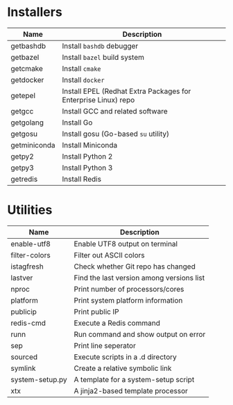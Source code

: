 # Installers

| Name         | Description                                                  |
| ------------ | ------------------------------------------------------------ |
| getbashdb    | Install `bashdb` debugger                                    |
| getbazel     | Install `bazel` build system                                 |
| getcmake     | Install `cmake`                                              |
| getdocker    | Install `docker`                                             |
| getepel      | Install EPEL (Redhat Extra Packages for Enterprise Linux) repo |
| getgcc       | Install GCC and related software                             |
| getgolang    | Install Go                                                   |
| getgosu      | Install gosu (Go-based `su` utility)                         |
| getminiconda | Install Miniconda                                            |
| getpy2       | Install Python 2                                             |
| getpy3       | Install Python 3                                             |
| getredis     | Install Redis                                                |

# Utilities

| Name            | Description                               |
| --------------- | ----------------------------------------- |
| enable-utf8     | Enable UTF8 output on terminal            |
| filter-colors   | Filter out ASCII colors                   |
| istagfresh      | Check whether Git repo has changed        |
| lastver         | Find the last version among versions list |
| nproc           | Print number of processors/cores          |
| platform        | Print system platform information         |
| publicip        | Print public IP                           |
| redis-cmd       | Execute a Redis command                   |
| runn            | Run command and show output on error      |
| sep             | Print line seperator                      |
| sourced         | Execute scripts in a .d directory         |
| symlink         | Create a relative symbolic link           |
| system-setup.py | A template for a system-setup script      |
| xtx             | A jinja2-based template processor         |
